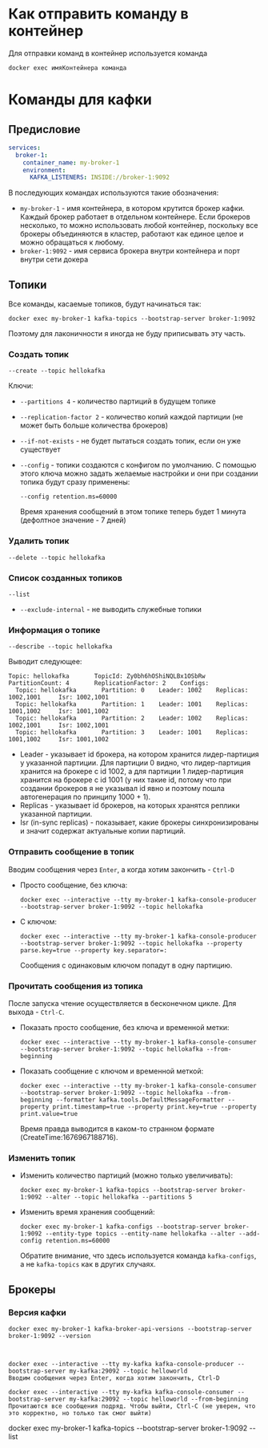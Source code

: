# Как отправить команду в контейнер

Для отправки команд в контейнер используется команда

```
docker exec имяКонтейнера команда
```

# Команды для кафки

## Предисловие

```yaml
services:
  broker-1:
    container_name: my-broker-1
    environment:
      KAFKA_LISTENERS: INSIDE://broker-1:9092
```

В последующих командах используются такие обозначения:

* `my-broker-1` - имя контейнера, в котором крутится брокер кафки. Каждый брокер работает в отдельном контейнере. Если брокеров несколько, то можно использовать любой контейнер, поскольку все брокеры объединяются в кластер, работают как единое целое и можно обращаться к любому.
* `broker-1:9092` - имя сервиса брокера внутри контейнера и порт внутри сети докера

## Топики

Все команды, касаемые топиков, будут начинаться так:

```
docker exec my-broker-1 kafka-topics --bootstrap-server broker-1:9092
```

Поэтому для лаконичности я иногда не буду приписывать эту часть.

### Создать топик

```
--create --topic hellokafka
```

Ключи:

* `--partitions 4` - количество партиций в будущем топике

* `--replication-factor 2` - количество копий каждой партиции (не может быть больше количества брокеров)

* `--if-not-exists` - не будет пытаться создать топик, если он уже существует

* `--config` - топики создаются с конфигом по умолчанию. С помощью этого ключа можно задать желаемые настройки и они при создании топика будут сразу применены:

  ```
  --config retention.ms=60000
  ```

  Время хранения сообщений в этом топике теперь будет 1 минута (дефолтное значение - 7 дней)

### Удалить топик

```
--delete --topic hellokafka
```

### Список созданных топиков

```
--list
```

* `--exclude-internal` - не выводить служебные топики

### Информация о топике

```
--describe --topic hellokafka
```

Выводит следующее:

```
Topic: hellokafka       TopicId: Zy0bh6hOShiNQLBx1OSbRw PartitionCount: 4       ReplicationFactor: 2    Configs:
  Topic: hellokafka       Partition: 0    Leader: 1002    Replicas: 1002,1001     Isr: 1002,1001
  Topic: hellokafka       Partition: 1    Leader: 1001    Replicas: 1001,1002     Isr: 1001,1002
  Topic: hellokafka       Partition: 2    Leader: 1002    Replicas: 1002,1001     Isr: 1002,1001
  Topic: hellokafka       Partition: 3    Leader: 1001    Replicas: 1001,1002     Isr: 1001,1002
```

* Leader - указывает id брокера, на котором хранится лидер-партиция у указанной партиции. Для партиции 0 видно, что лидер-партиция хранится на брокере с id 1002, а для партиции 1 лидер-партиция хранится на брокере с id 1001 (у них такие id, потому что при создании брокеров я не указывал id явно и поэтому пошла автогенерация по принципу 1000 + 1).
* Replicas - указывает id брокеров, на которых хранятся реплики указанной партиции.
* Isr (in-sync replicas) - показывает, какие брокеры синхронизированы и значит содержат актуальные копии партиций.

### Отправить сообщение в топик

Вводим сообщения через `Enter`, а когда хотим закончить - `Ctrl-D`

* Просто сообщение, без ключа:

  ```
  docker exec --interactive --tty my-broker-1 kafka-console-producer --bootstrap-server broker-1:9092 --topic hellokafka
  ```

* С ключом:

  ```
  docker exec --interactive --tty my-broker-1 kafka-console-producer --bootstrap-server broker-1:9092 --topic hellokafka --property parse.key=true --property key.separator=:
  ```

  Сообщения с одинаковым ключом попадут в одну партицию.

### Прочитать сообщения из топика

После запуска чтение осуществляется в бесконечном цикле. Для выхода - `Ctrl-C`.

* Показать просто сообщение, без ключа и временной метки:

  ```
  docker exec --interactive --tty my-broker-1 kafka-console-consumer --bootstrap-server broker-1:9092 --topic hellokafka --from-beginning
  ```

* Показать сообщение с ключом и временной меткой:

  ```
  docker exec --interactive --tty my-broker-1 kafka-console-consumer --bootstrap-server broker-1:9092 --topic hellokafka --from-beginning --formatter kafka.tools.DefaultMessageFormatter --property print.timestamp=true --property print.key=true --property print.value=true
  ```

  Время правда выводится в каком-то странном формате (CreateTime:1676967188716).

### Изменить топик

* Изменить количество партиций (можно только увеличивать):

  ```
  docker exec my-broker-1 kafka-topics --bootstrap-server broker-1:9092 --alter --topic hellokafka --partitions 5
  ```

* Изменить время хранения сообщений:

  ```
  docker exec my-broker-1 kafka-configs --bootstrap-server broker-1:9092 --entity-type topics --entity-name hellokafka --alter --add-config retention.ms=60000
  ```

  Обратите внимание, что здесь используется команда `kafka-configs`, а не `kafka-topics` как в других случаях.

## Брокеры

### Версия кафки

```
docker exec my-broker-1 kafka-broker-api-versions --bootstrap-server broker-1:9092 --version
```







```


docker exec --interactive --tty my-kafka kafka-console-producer --bootstrap-server my-kafka:29092 --topic helloworld
Вводим сообщения через Enter, когда хотим закончить, Ctrl-D

docker exec --interactive --tty my-kafka kafka-console-consumer --bootstrap-server my-kafka:29092 --topic helloworld --from-beginning
Прочитаются все сообщения подряд. Чтобы выйти, Ctrl-C (не уверен, что это корректно, но только так смог выйти)
```

docker exec my-broker-1 kafka-topics --bootstrap-server broker-1:9092 --list